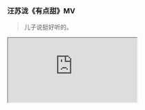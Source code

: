 ### 汪苏泷《有点甜》MV

> 儿子说挺好听的。


<div class="embed-responsive embed-responsive-16by9">
  <iframe class="embed-responsive-item" src="https://xbeibeix.com/api/bilibili/biliplayer/?url=https://www.bilibili.com/video/BV1FW411z7EM" allowfullscreen="allowfullscreen"></iframe>
</div>

